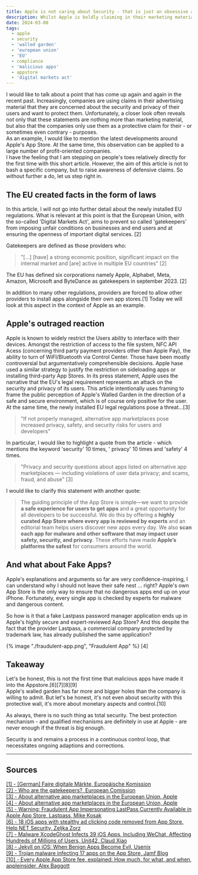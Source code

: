 ```yaml
---
title: Apple is not caring about Security - that is just an obsessive attempt to maintain control
description: Whilst Apple is boldly claiming in their marketing material to care about users privacy and security, they leverage the fear related to those topics in order to keep the walls around their garden.
date: 2024-03-08
tags:
  - apple
  - security
  - 'walled garden'
  - 'european union'
  - 'EU'
  - compliance
  - 'malicious apps'
  - appstore
  - 'digital markets act'
---
```


I would like to talk about a point that has come up again and again in the recent past.
Increasingly, companies are using claims in their advertising material that they are concerned about the security and
privacy of their users and want to protect them.
Unfortunately, a closer look often reveals not only that these statements are nothing more than marketing material, but
also that the companies only use them as a protective claim for their - or sometimes even contrary - purposes.  
As an example, I would like to mention the latest developments around Apple's App Store.
At the same time, this observation can be applied to a large number of profit-oriented companies.  
I have the feeling that I am stepping on people's toes relatively directly for the first time with this short article.
However, the aim of this article is not to bash a specific company, but to raise awareness of defensive claims.
So without further a do, let us step right in.

## The EU created facts in the form of laws

In this article, I will not go into further detail about the newly installed EU regulations.
What is relevant at this point is that the European Union, with the so-called 'Digital Markets Act', aims to prevent so
called
'gatekeepers' from imposing unfair conditions on businesses and end users and at ensuring the openness of important
digital services. [2]

Gatekeepers are defined as those providers who:
> "[...] [have] a strong economic position, significant impact on the internal market and [are] active in multiple EU
> countries" [2]

The EU has defined six corporations namely Apple, Alphabet, Meta, Amazon, Microsoft and ByteDance as gatekeepers in
september 2023. [2]

In addition to many other regulations, providers are forced to allow other providers to install apps alongside their own
app stores.[1]
Today we will look at this aspect in the context of Apple as an example.

## Apple's outraged reaction

Apple is known to widely restrict the Users ability to interface with their devices.
Amongst the restriction of access to the file system, NFC API Acess (concerning third party payment providers other than
Apple Pay), the ability to turn of WiFI/Bluetooth via Control Center.
Those have been mostly controversial but argumentatively comprehensible decisions.
Apple hase used a similar strategy to justify the restriction on sideloading apps or installing third-party App Stores.
In its press statement, Apple uses the narrative that the EU's legal requirement represents an attack on the security
and privacy of its users.
This article intentionally uses framing to frame the public perception of Apple's Walled Garden in the direction of a
safe and secure environment, which is of course only positive for the user.
At the same time, the newly installed EU legal regulations pose a threat...[3]

> "If not properly managed, alternative app marketplaces pose increased privacy, safety, and security risks for users
> and developers"

In particular, I would like to highlight a quote from the article - which mentions the keyword 'security' 10 times, '
privacy' 10 times and 'safety' 4 times.

> "Privacy and security questions about apps listed on alternative app marketplaces — including violations of user data
> privacy; and scams, fraud, and abuse" [3]

I would like to clarify this statement with another quote:

> The guiding principle of the App Store is simple—we want to provide **a safe experience for users to get apps** and a
> great opportunity for all developers to be successful.
> We do this by offering a **highly curated App Store where every app is reviewed by experts** and an editorial team
> helps users discover new apps every day.
> We also **scan each app for malware and other software that may impact user safety, security, and privacy**.
> These efforts have made **Apple’s platforms the safest** for consumers around the world.

## And what about Fake Apps?

Apple's explanations and arguments so far are very confidence-inspiring, I can understand why I should not leave their
safe nest ... right?
Apple's own App Store is the only way to ensure that no dangerous apps end up on your iPhone.
Fortunately, every single app is checked by experts for malware and dangerous content.

So how is it that a fake Lastpass password manager application ends up in Apple's highly secure and expert-reviewed App
Store?
And this despite the fact that the provider Lastpass, a commercial company protected by trademark law, has already
published the same application?

{% image "./fraudulent-app.png", "Fraudulent App" %}
[4]

## Takeaway
Let's be honest, this is not the first time that malicious apps have made it into the Appstore.[6][7][8][9]  
Apple's walled garden has far more and bigger holes than the company is willing to admit.
But let's be honest, it's not even about security with this protective wall, it's more about monetary aspects and control.[10]

As always, there is no such thing as total security.
The best protection mechanism - and qualified mechanisms are definitely in use at Apple - are never enough if the threat is big enough.

Security is and remains a process in a continuous control loop, that necessitates ongoing adaptions and corrections.


---

## Sources

<a href="https://germany.representation.ec.europa.eu/news/faire-digitale-markte-torwachter-mussen-ab-heute-alle-dma-regeln-einhalten-2024-03-07_en" target="_blank">[1] - [German]
Faire digitale Märkte, Europäische Komission</a>  
<a href="https://commission.europa.eu/strategy-and-policy/priorities-2019-2024/europe-fit-digital-age/digital-markets-act-ensuring-fair-and-open-digital-markets_en" target="_blank">[2] -
Who are the gatekeepers?, European Comission</a>  
<a href="https://support.apple.com/en-us/118110" target="_blank">[3] - About alternative app marketplaces in the
European Union, Apple</a>  
<a href="https://developer.apple.com/app-store/review/guidelines/" target="_blank">[4] - About alternative app
marketplaces in the European Union, Apple</a>  
<a href="https://blog.lastpass.com/2024/02/warning-fraudulent-app-impersonating-lastpass-currently-available-in-apple-app-store/" target="_blank">[5] - Warning: Fraudulent App Impersonating LastPass Currently Available in Apple App Store, Lastpass, Mike Kosak</a>  
<a href="https://www.helpnetsecurity.com/2019/10/24/ad-fraud-ios/" target="_blank">[6] - 18 iOS apps with stealthy ad clicking code removed from App Store, Help NET Security, Zeljka Zorz</a>  
<a href="https://unit42.paloaltonetworks.com/malware-xcodeghost-infects-39-ios-apps-including-wechat-affecting-hundreds-of-millions-of-users/" target="_blank">[7] - Malware XcodeGhost Infects 39 iOS Apps, Including WeChat, Affecting Hundreds of Millions of Users, Unit42, Claud Xiao</a>  
<a href="https://www.usenix.org/conference/usenixsecurity13/technical-sessions/presentation/wang_tielei" target="_blank">[8] - Jekyll on iOS: When Benign Apps Become Evil, Usenix</a>  
<a href="https://www.jamf.com/blog/ios-trojan-malware/" target="_blank">[9] - Trojan malware infecting 17 apps on the App Store, Jamf Blog</a>  
<a href="https://appleinsider.com/articles/23/01/08/the-cost-of-doing-business-apples-app-store-fees-explained" target="_blank">[10] - Every Apple App Store fee, explained: How much, for what, and when, appleinsider, Alex Baggott</a>  